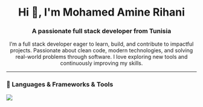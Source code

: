 <h1 align="center">Hi 👋, I'm Mohamed Amine Rihani</h1>
<h3 align="center">A passionate full stack developer from Tunisia</h3>

<p align="center">
  I’m a full stack developer eager to learn, build, and contribute to impactful projects.  
  Passionate about clean code, modern technologies, and solving real-world problems through software.  
  I love exploring new tools and continuously improving my skills.
</p>

---

<h3>🚀 Languages & Frameworks & Tools</h3>
<p align="left">
  <img src="https://skillicons.dev/icons?i=cpp,java,js,ts,python,go,spring,react,redux,nodejs,sass,tailwind,mysql,postgres,docker,kubernetes,git,linux,postman,figma,jenkins,nginx" />
</p>
